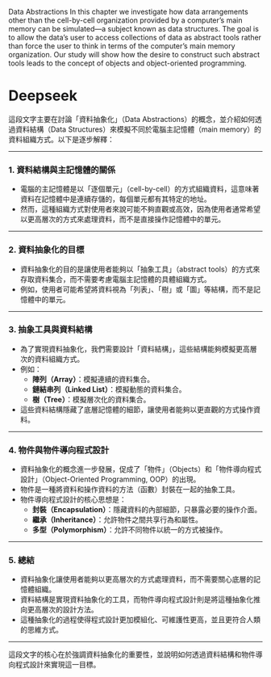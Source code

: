 Data Abstractions
In this chapter we investigate how data arrangements other than the cell-by-cell organization provided by a computer’s main memory can be simulated—a subject known as data structures. 
The goal is to allow the data’s user to access collections of data as abstract tools rather than force the user to think in terms of the computer’s main memory organization. 
Our study will show how the desire to construct such abstract tools leads to the concept of objects and object-oriented programming.

# Deepseek

這段文字主要在討論「資料抽象化」（Data Abstractions）的概念，並介紹如何透過資料結構（Data Structures）來模擬不同於電腦主記憶體（main memory）的資料組織方式。以下是逐步解釋：

---

### 1. **資料結構與主記憶體的關係**
   - 電腦的主記憶體是以「逐個單元」（cell-by-cell）的方式組織資料，這意味著資料在記憶體中是連續存儲的，每個單元都有其特定的地址。
   - 然而，這種組織方式對使用者來說可能不夠直觀或高效，因為使用者通常希望以更高層次的方式來處理資料，而不是直接操作記憶體中的單元。

---

### 2. **資料抽象化的目標**
   - 資料抽象化的目的是讓使用者能夠以「抽象工具」（abstract tools）的方式來存取資料集合，而不需要考慮電腦主記憶體的具體組織方式。
   - 例如，使用者可能希望將資料視為「列表」、「樹」或「圖」等結構，而不是記憶體中的單元。

---

### 3. **抽象工具與資料結構**
   - 為了實現資料抽象化，我們需要設計「資料結構」，這些結構能夠模擬更高層次的資料組織方式。
   - 例如：
     - **陣列（Array）**：模擬連續的資料集合。
     - **鏈結串列（Linked List）**：模擬動態的資料集合。
     - **樹（Tree）**：模擬層次化的資料集合。
   - 這些資料結構隱藏了底層記憶體的細節，讓使用者能夠以更直觀的方式操作資料。

---

### 4. **物件與物件導向程式設計**
   - 資料抽象化的概念進一步發展，促成了「物件」（Objects）和「物件導向程式設計」（Object-Oriented Programming, OOP）的出現。
   - 物件是一種將資料和操作資料的方法（函數）封裝在一起的抽象工具。
   - 物件導向程式設計的核心思想是：
     - **封裝（Encapsulation）**：隱藏資料的內部細節，只暴露必要的操作介面。
     - **繼承（Inheritance）**：允許物件之間共享行為和屬性。
     - **多型（Polymorphism）**：允許不同物件以統一的方式被操作。

---

### 5. **總結**
   - 資料抽象化讓使用者能夠以更高層次的方式處理資料，而不需要關心底層的記憶體組織。
   - 資料結構是實現資料抽象化的工具，而物件導向程式設計則是將這種抽象化推向更高層次的設計方法。
   - 這種抽象化的過程使得程式設計更加模組化、可維護性更高，並且更符合人類的思維方式。

---

這段文字的核心在於強調資料抽象化的重要性，並說明如何透過資料結構和物件導向程式設計來實現這一目標。